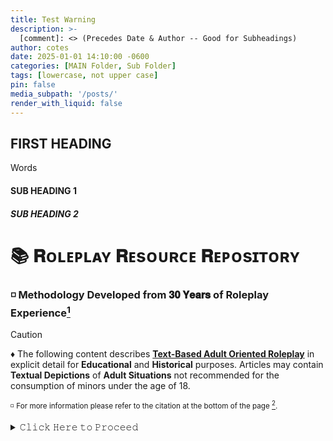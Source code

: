 ```yaml
---
title: Test Warning 
description: >-
  [comment]: <> (Precedes Date & Author -- Good for Subheadings)
author: cotes
date: 2025-01-01 14:10:00 -0600
categories: [MAIN Folder, Sub Folder]
tags: [lowercase, not upper case]
pin: false
media_subpath: '/posts/'
render_with_liquid: false
---
```

<!-- markdownlint-capture -->
<!-- markdownlint-disable -->
[comment]: <> (Military Time )
[comment]: <> (Categories [MAIN COLLAPSE, Sub Collapse] )
[comment]: <> (TAGS = Always Lower Case)
[comment]: <> (Media_Subpath is a basically an Internal Hyperlink Call: '/posts/20180809')
[comment]: <> (The number being the date code in this example)
<!-- markdownlint-restore -->

## FIRST HEADING

Words

#### SUB HEADING 1

##### SUB HEADING 2

# 📚 𝐑ᴏʟᴇᴘʟᴀʏ 𝐑ᴇsᴏᴜʀᴄᴇ 𝐑ᴇᴘᴏsɪᴛᴏʀʏ
### ◽️ Methodology Developed from 𝟑𝟎 𝐘𝐞𝐚𝐫𝐬 of Roleplay Experience[^1]
> [!CAUTION]
> ♦️ The following content describes <ins>**Text-Based Adult Oriented Roleplay**</ins> in explicit detail for **Educational** and **Historical** purposes. Articles may contain **Textual Depictions** of **Adult Situations** not recommended for the consumption of minors under the age of 18.
> 
> <sup>◽️ For more information please refer to the citation at the bottom of the page [^2].</sup>
[^1]: Learn more about the [Author of this Repository](nav/author.md).
[^2]: For greater detail on why this content is **Educational** and **Historial**, please refer to the [Warning Documentation](nav/warning.md). 

<details>
<summary> 𝙲𝚕𝚒𝚌𝚔 𝙷𝚎𝚛𝚎 𝚝𝚘 𝙿𝚛𝚘𝚌𝚎𝚎𝚍 </summary>
  ───────────────────
  
 ><sub>⚠️ 𝐖𝐀𝐑𝐍𝐈𝐍𝐆 </sub>
 >
 > 🔸 The content within is the culmination of years of firsthand experience compiled into a digestible format by a single author. What follows was 𝐍𝐎𝐓 ordained by an Ancient Council of Roleplaying Elders nor Carved into the Pillars of Creation: they are opinions -- they are not the definitive source of anything other than that.

───────────────────

><sub>☑️  𝐈𝐌𝐏𝐎𝐑𝐓𝐀𝐍𝐓</sub>
>
> 🔹 This Repository is divided into Articles referred to as **𝐈𝐍𝐅𝐎 Files**. They are available to read in **Standard Github Format** and **Advanced HTML**; each with its own Navigation. You may switch between the two Formats using **Headers** found within each File.

───────────────────

# 🗺️ 𝐍ᴀᴠɪɢᴀᴛɪᴏɴ 𝐇𝐔𝐁

The link below will take you to the **𝐍ᴀᴠɪɢᴀᴛɪᴏɴ 𝐇𝐔𝐁**, there you will find summaries of each 𝐒ᴇᴄᴛɪᴏɴ and the 𝐈𝐍𝐅𝐎 Files they contain.

➤ [𝙲𝚕𝚒𝚌𝚔 𝙷𝚎𝚛𝚎 𝚝𝚘 𝙱𝚎𝚐𝚒𝚗 𝙴𝚡𝚙𝚕𝚘𝚛𝚒𝚗𝚐](nav/main.md)